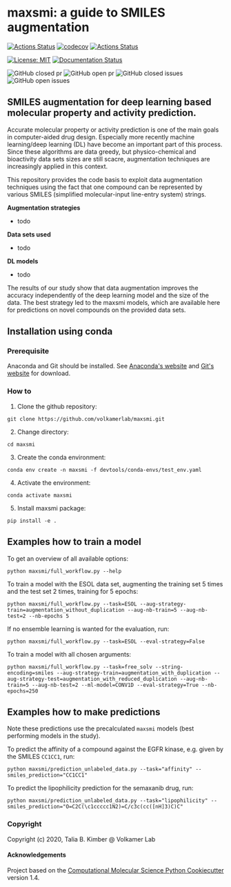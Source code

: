 maxsmi: a guide to SMILES augmentation
==============================
[//]: # (Badges)

[![Actions Status](https://github.com/volkamerlab/maxsmi/workflows/CI/badge.svg)](https://github.com/volkamerlab/maxsmi/actions) [![codecov](https://codecov.io/gh/volkamerlab/maxsmi/branch/main/graph/badge.svg)](https://codecov.io/gh/volkamerlab/maxsmi/branch/main) [![Actions Status](https://github.com/volkamerlab/maxsmi/workflows/flake8/badge.svg)](https://github.com/volkamerlab/maxsmi/actions)

[![License: MIT](https://img.shields.io/badge/License-MIT-blue.svg)](https://opensource.org/licenses/MIT)
[![Documentation Status](https://readthedocs.org/projects/maxsmi/badge/?version=latest)](https://maxsmi.readthedocs.io/en/latest/?badge=latest)

![GitHub closed pr](https://img.shields.io/github/issues-pr-closed-raw/volkamerlab/maxsmi) ![GitHub open pr](https://img.shields.io/github/issues-pr-raw/volkamerlab/maxsmi) ![GitHub closed issues](https://img.shields.io/github/issues-closed-raw/volkamerlab/maxsmi) ![GitHub open issues](https://img.shields.io/github/issues/volkamerlab/maxsmi)


## SMILES augmentation for deep learning based molecular property and activity prediction.

Accurate molecular property or activity prediction is one of the main goals in computer-aided drug design. Especially more recently machine learning/deep learning (DL) have become an important part of this process. Since these algorithms are data greedy, but physico-chemical and bioactivity data sets sizes are still scacre, augmentation techniques are increasingly applied in this context. 

This repository provides the code basis to exploit data augmentation techniques using the fact that one compound can be represented by various SMILES (simplified molecular-input line-entry system) strings.

**Augmentation strategies**
* todo

**Data sets used**
* todo

**DL models**
* todo

The results of our study show that data augmentation improves the accuracy independently of the deep learning model and the size of the data. The best strategy led to the maxsmi models, which are available here for predictions on novel compounds on the provided data sets.

## Installation using conda

### Prerequisite
Anaconda and Git should be installed. See [Anaconda's website](https://www.anaconda.com/products/individual) and [Git's website](https://git-scm.com/downloads) for download.

### How to

1. Clone the github repository:
```console
git clone https://github.com/volkamerlab/maxsmi.git
```

2. Change directory:
```console
cd maxsmi
```
3. Create the conda environment:

```console
conda env create -n maxsmi -f devtools/conda-envs/test_env.yaml
```

4. Activate the environment:

```console
conda activate maxsmi
```

5. Install maxsmi package:
```console
pip install -e .
```

## Examples how to train a model

To get an overview of all available options:

```console
python maxsmi/full_workflow.py --help
```

To train a model with the ESOL data set, augmenting the training set 5 times and the test set 2 times, training for 5 epochs:

```console
python maxsmi/full_workflow.py --task=ESOL --aug-strategy-train=augmentation_without_duplication --aug-nb-train=5 --aug-nb-test=2 --nb-epochs 5
```

If no ensemble learning is wanted for the evaluation, run:
```console
python maxsmi/full_workflow.py --task=ESOL --eval-strategy=False
```

To train a model with all chosen arguments:
```console
python maxsmi/full_workflow.py --task=free_solv --string-encoding=smiles --aug-strategy-train=augmentation_with_duplication --aug-strategy-test=augmentation_with_reduced_duplication --aug-nb-train=5 --aug-nb-test=2 --ml-model=CONV1D --eval-strategy=True --nb-epochs=250
```

## Examples how to make predictions

Note these predictions use the precalculated `maxsmi` models (best performing models in the study).

To predict the affinity of a compound against the EGFR kinase, e.g. given by the SMILES `CC1CC1`, run:
```console
python maxsmi/prediction_unlabeled_data.py --task="affinity" --smiles_prediction="CC1CC1"
```

To predict the lipophilicity prediction for the semaxanib drug, run:
```console
python maxsmi/prediction_unlabeled_data.py --task="lipophilicity" --smiles_prediction="O=C2C(\c1ccccc1N2)=C/c3c(cc([nH]3)C)C"
```

### Copyright

Copyright (c) 2020, Talia B. Kimber @ Volkamer Lab


#### Acknowledgements

Project based on the
[Computational Molecular Science Python Cookiecutter](https://github.com/molssi/cookiecutter-cms) version 1.4.

